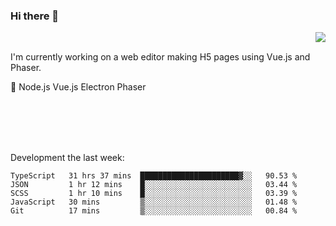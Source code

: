 ### Hi there 👋

<img align="right" src="https://github-readme-stats.vercel.app/api?username=jasonpanggo"/>

<br>
<p align="left">
I'm currently working on a web editor making H5 pages using Vue.js and Phaser.
</p>
<p align="left">
📖 Node.js Vue.js Electron Phaser
</p>
<br>
<br>
<br>
<br>

Development the last week:
<!--START_SECTION:waka-->
```text
TypeScript   31 hrs 37 mins  ██████████████████████▓░░   90.53 % 
JSON         1 hr 12 mins    █░░░░░░░░░░░░░░░░░░░░░░░░   03.44 % 
SCSS         1 hr 10 mins    █░░░░░░░░░░░░░░░░░░░░░░░░   03.39 % 
JavaScript   30 mins         ▒░░░░░░░░░░░░░░░░░░░░░░░░   01.48 % 
Git          17 mins         ▒░░░░░░░░░░░░░░░░░░░░░░░░   00.84 % 
```
<!--END_SECTION:waka-->

<!--
**JASONPANGGO/jasonpanggo** is a ✨ _special_ ✨ repository because its `README.md` (this file) appears on your GitHub profile.

Here are some ideas to get you started:

- 🔭 I’m currently working on ...
- 🌱 I’m currently learning ...
- 👯 I’m looking to collaborate on ...
- 🤔 I’m looking for help with ...
- 💬 Ask me about ...
- 📫 How to reach me: ...
- 😄 Pronouns: ...
- ⚡ Fun fact: ...
-->
